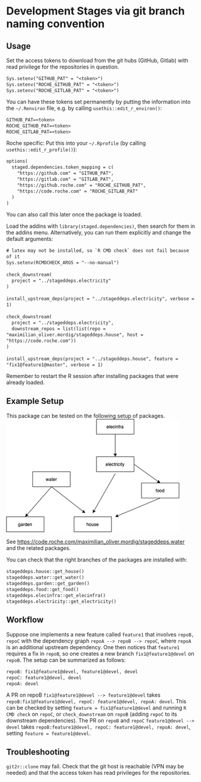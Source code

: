# Development Stages via git branch naming convention

## Usage

Set the access tokens to download from the git hubs (GitHub, Gitlab) with read privilege for the repositories in question.

```
Sys.setenv("GITHUB_PAT" = "<token>")
Sys.setenv("ROCHE_GITHUB_PAT" = "<token>")
Sys.setenv("ROCHE_GITLAB_PAT" = "<token>")
```

You can have these tokens set permanently by putting the information into the `~/.Renviron` file, e.g. by calling `usethis::edit_r_environ()`:

```
GITHUB_PAT=<token>
ROCHE_GITHUB_PAT=<token>
ROCHE_GITLAB_PAT=<token>
```

Roche specific: Put this into your `~/.Rprofile` (by calling `usethis::edit_r_profile()`):
```
options(
  staged.dependencies.token_mapping = c(
    "https://github.com" = "GITHUB_PAT",
    "https://gitlab.com" = "GITLAB_PAT",
    "https://github.roche.com" = "ROCHE_GITHUB_PAT",
    "https://code.roche.com" = "ROCHE_GITLAB_PAT"
  )
)
```
You can also call this later once the package is loaded.

Load the addins with `library(staged.dependencies)`, then search for them in the addins menu.
Alternatively, you can run them explicitly and change the default arguments:

```{r}
# latex may not be installed, so `R CMD check` does not fail because of it
Sys.setenv(RCMDCHECK_ARGS = "--no-manual")

check_downstream(
  project = "../stageddeps.electricity"
)

install_upstream_deps(project = "../stageddeps.electricity", verbose = 1)

check_downstream(
  project = "../stageddeps.electricity", 
  downstream_repos = list(list(repo = "maximilian_oliver.mordig/stageddeps.house", host = "https://code.roche.com"))
)

install_upstream_deps(project = "../stageddeps.house", feature = "fix1@feature1@master", verbose = 1)
```

Remember to restart the R session after installing packages that were already loaded.

## Example Setup

This package can be tested on the following setup of packages.
![Dependencies. Arrow point from upstream to downstream packages](StagedDepsExample.png)

See https://code.roche.com/maximilian_oliver.mordig/stageddeps.water and the related packages.

You can check that the right branches of the packages are installed with:

```{r}
stageddeps.house::get_house()
stageddeps.water::get_water()
stageddeps.garden::get_garden()
stageddeps.food::get_food()
stageddeps.elecinfra::get_elecinfra()
stageddeps.electricity::get_electricity()
```

## Workflow

Suppose one implements a new feature called `feature1` that involves `repoB, repoC` with the dependency graph `repoA --> repoB --> repoC`, where `repoA` is an additional upstream dependency. One then notices that `feature1` requires a fix in `repoB`, so one creates a new branch `fix1@feature1@devel` on `repoB`. The setup can be summarized as follows:
```
repoB: fix1@feature1@devel, feature1@devel, devel
repoC: feature1@devel, devel
repoA: devel
```
A PR on repoB `fix1@feature1@devel --> feature1@devel` takes `repoB:fix1@feature1@devel, repoC: feature1@devel, repoA: devel`. This can be checked by setting `feature = fix1@feature1@devel` and running `R CMD check` on `repoC`, or `check_downstream` on `repoB` (adding `repoC` to its downstream dependencies).
The PR on `repoB` and  `repoC` `feature1@devel --> devel` takes `repoB:feature1@devel, repoC: feature1@devel, repoA: devel`, setting `feature = feature1@devel`.

## Troubleshooting

`git2r::clone` may fail. Check that the git host is reachable (VPN may be needed) and that the access token has read privileges for the repositories.
